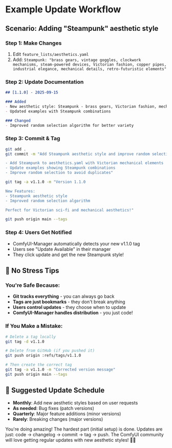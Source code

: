 # Example Update Workflow

## Scenario: Adding "Steampunk" aesthetic style

### Step 1: Make Changes
1. Edit `feature_lists/aesthetics.yaml`
2. Add: `Steampunk: "brass gears, vintage goggles, clockwork mechanisms, steam-powered devices, Victorian fashion, copper pipes, industrial elegance, mechanical details, retro-futuristic elements"`

### Step 2: Update Documentation
```markdown
## [1.1.0] - 2025-09-15

### Added
- New aesthetic style: Steampunk - brass gears, Victorian fashion, mechanical elements
- Updated examples with Steampunk combinations

### Changed
- Improved random selection algorithm for better variety
```

### Step 3: Commit & Tag
```bash
git add .
git commit -m "Add Steampunk aesthetic style and improve random selection

- Add Steampunk to aesthetics.yaml with Victorian mechanical elements
- Update examples showing Steampunk combinations
- Improve random selection to avoid duplicates"

git tag -a v1.1.0 -m "Version 1.1.0

New Features:
- Steampunk aesthetic style
- Improved random selection algorithm

Perfect for Victorian sci-fi and mechanical aesthetics!"

git push origin main --tags
```

### Step 4: Users Get Notified
- ComfyUI-Manager automatically detects your new v1.1.0 tag
- Users see "Update Available" in their manager
- They click update and get the new Steampunk style!

## 🚀 No Stress Tips

### You're Safe Because:
- **Git tracks everything** - you can always go back
- **Tags are just bookmarks** - they don't break anything
- **Users control updates** - they choose when to update
- **ComfyUI-Manager handles distribution** - you just code!

### If You Make a Mistake:
```bash
# Delete a tag locally
git tag -d v1.1.0

# Delete from GitHub (if you pushed it)
git push origin :refs/tags/v1.1.0

# Then create the correct tag
git tag -a v1.1.0 -m "Corrected version message"
git push origin main --tags
```

## 📅 Suggested Update Schedule

- **Monthly**: Add new aesthetic styles based on user requests
- **As needed**: Bug fixes (patch versions)
- **Quarterly**: Major feature additions (minor versions)
- **Rarely**: Breaking changes (major versions)

You're doing amazing! The hardest part (initial setup) is done. Updates are just: code → changelog → commit → tag → push. The ComfyUI community will love getting regular updates with new aesthetic styles! 🎨✨
